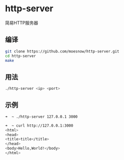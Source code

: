 # http-server

简易HTTP服务器

## 编译

```bash
git clone https://github.com/moesnow/http-server.git
cd http-server
make
```

## 用法

```bash
./http-server <ip> <port>
```

## 示例

```bash
➜  ~ ./http-server 127.0.0.1 3000                               
```

```bash
➜  ~ curl http://127.0.0.1:3000                               
<html>
<head>
<title>title</title>
</head>
<body>Hello,World!</body>
</html>
```

